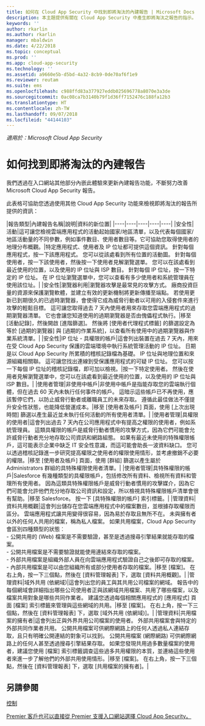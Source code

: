 ```yaml
---
title: 如何在 Cloud App Security 中找到即將淘汰的內建報告 | Microsoft Docs
description: 本主題提供有關在 Cloud App Security 中產生即將淘汰之報告的指示。
keywords: ''
author: rkarlin
ms.author: rkarlin
manager: mbaldwin
ms.date: 4/22/2018
ms.topic: conceptual
ms.prod: ''
ms.app: cloud-app-security
ms.technology: ''
ms.assetid: a9660e5b-d5bd-4a32-8cb9-0de70af6f1e9
ms.reviewer: reutam
ms.suite: ems
ms.openlocfilehash: c988ffd83a377927eddb025696778a8070e3a3de
ms.sourcegitcommit: 0ac08ca7b3140b79f1d36ff7152476c188fa12b3
ms.translationtype: HT
ms.contentlocale: zh-TW
ms.lasthandoff: 09/07/2018
ms.locfileid: "44144103"
---
```

*適用於：Microsoft Cloud App Security*



# <a name="how-to-find-built-in-deprecating-reports"></a>如何找到即將淘汰的內建報告


我們透過在入口網站其他部分內嵌此體驗來更新內建報告功能，不斷努力改善 Microsoft Cloud App Security 報告。

此表格可協助您透過使用其他 Cloud App Security 功能來檢視即將淘汰的報告所提供的資訊：

|報告類型|內建報告名稱|說明|資料的新位置|
|----|----|----|----|----|
|安全性|活動|這可讓您檢視雲端應用程式的活動起始國家/地區清單，以及代表每個國家/地區活動量的不同參數，例如事件數目、使用者數目等。它可協助您取得使用者的地理分布概觀。|特定應用程式、使用者及 IP 位址都可提供這個資訊。 針對每個應用程式，按一下該應用程式。 您可以從該處看到所有位置的活動圖。 針對每個使用者，按一下該使用者，然後按一下使用者見解瀏覽選單。 您可以在該處看到最近使用的位置，以及使用的 IP 位址與 ISP 數目。 針對每個 IP 位址，按一下特定的 IP 位址。 在 IP 位址瀏覽選單中，您可以查看有多少使用者和系統管理員在使用該位址。|
|安全性|瀏覽器利用|瀏覽器攻擊是最常見的攻擊方式。 廠商投資巨量的資源來保護瀏覽軟體，並建立有效的更新機制將更新傳播至端點。 若使用更新已到期很久的已過時瀏覽器，會使得它成為威脅行動者以可用的入侵套件來進行攻擊的輕鬆目標。 這可讓您取得過去 7 天內使用者用來存取您雲端應用程式的過期瀏覽器清單。 它也會讓您知道使用的過期瀏覽器是否由傀儡程式執行。|移至 [活動記錄]，然後開啟 [進階篩選]。 然後將 [使用者代理程式標籤] 的篩選設定為等於 [過期的瀏覽器] 與 [過期的作業系統]，以查看所有使用中的過期瀏覽器與作業系統清單。|
|安全性|IP 位址 - 具權限的帳戶|這會列出裝置在過去 7 天內，用來在受 Cloud App Security 保護的雲端環境中執行系統管理活動的 IP 位址。 日期是以 Cloud App Security 所累積的稽核記錄檔為基礎。 IP 位址與地理位置和來源組織相關聯。 這可讓您找出連線到受保護應用程式的可疑 IP 位址。 您可以按一下每個 IP 位址的稽核記錄檔，即可加以檢視。|按一下特定使用者。 然後在使用者見解瀏覽選單中，您可以在該處看到最近使用的位置，以及使用的 IP 位址與 ISP 數目。|
|使用者管理|非使用中帳戶|非使用中帳戶是指能存取您的雲端執行個體，但在過去 60 天內未執行任何事件的帳戶。 這暗示這些帳戶已不再使用，應該暫停它們，以防止威脅行動者或離職員工的未來存取。 遵循此最佳做法不僅提升安全性狀態，也能降低營運成本。|移至 [使用者及帳戶] 頁面，使用 [上次出現時間] 篩選以產生最近並未執行任何活動的所有使用者清單。|
|使用者管理|具權限的使用者|這會列出過去 7 天內在公司應用程式中有提高之權限的使用者，例如系統管理員。 這類具權限的帳戶是威脅行動者慣用的攻擊方式，因為它們可能會允許威脅行動者充分地存取公司資訊和網路組態。 如果有最近未使用的特殊權限帳戶，這可能表示企業中缺乏 IT 安全性意識，而這可能會助長一波資料缺口。 您可以透過稽核記錄進一步研究提高權限之使用者的權限使用情形，並考慮撤銷不必要的權限。|移至 [使用者及帳戶] 頁面，使用 [群組] 篩選以產生屬於 Administrators 群組的具特殊權限使用者清單。|
|使用者管理|具特殊權限的帳戶|Salesforce 有幾種類型的具權限帳戶，包括修改所有資料、檢視所有資料和管理所有使用者。 因為這類具特殊權限帳戶是威脅行動者慣用的攻擊媒介，因為它們可能會允許他們充分地存取公司資訊和設定，所以檢視具特殊權限帳戶清單會很有幫助。|移至 Salesforce。 按一下 [具特殊權限的帳戶] 索引標籤。|
|管理資料|資料共用概觀|這會列出儲存在您雲端應用程式中的檔案數目，並根據存取權限而區分。 雲端應用程式讓共用變得很容易，因為易於存取且無所不在。 未與擁有者以外的任何人共用的檔案，稱為私人檔案。 如果共用檔案，Cloud App Security 會區別四種類型的狀態︰ <br> - 公開共用的 (Web) 檔案是不需要驗證，甚至是透過搜尋引擎結果就能存取的檔案。<br> - 公開共用檔案是不需要驗證就能使用連結來存取的檔案。<br> - 外部共用檔案是組織外部人員在向雲端應用程式驗證自己之後即可存取的檔案。<br> - 內部共用檔案是可以由您組織所有或部分使用者存取的檔案。|移至 [檔案]。 在右上角，按一下三個點，然後在 [資料管理報表] 下，選取 [資料共用概觀]。|
|管理資料|域外共用 (依網域)|這會列出您的員工與其共用公司檔案的網域。 報告中的每個網域會詳細指出哪些公司使用者正與該網域共用檔案、共用了哪些檔案，以及檔案共用對象是哪些共同作業者。 建議您透過每個相關應用程式的 [應用程式] 頁面 [檔案] 索引標籤來管理與這些網域的共用。|移至 [檔案]。 在右上角，按一下三個點，然後在 [資料管理報表] 下，選取 [域外共用 (依網域)]。|
|管理資料|共用檔案的擁有者|這會列出正與外界共用公司檔案的使用者。 外部共用檔案會與特定的外部共同作業者共用。 公開共用檔案可供網際網路上的任何人透過私人連結存取，且只有明確公開連結的對象可以找到。 公開共用檔案 (網際網路) 可供網際網路上的任何人甚至透過搜尋引擎結果存取。 如果您發現共用過多數量檔案的使用者，建議您使用 [檔案] 索引標籤調查這些過多共用權限的本質，並連絡這些使用者來進一步了解他們的外部共用使用情形。|移至 [檔案]。 在右上角，按一下三個點，然後在 [資料管理報表] 下，選取 [共用檔案的擁有者]。|



  
## <a name="see-also"></a>另請參閱 
[控制](control.md)   

[Premier 客戶也可以直接從 Premier 支援入口網站選擇 Cloud App Security。](https://premier.microsoft.com/)  
  
  